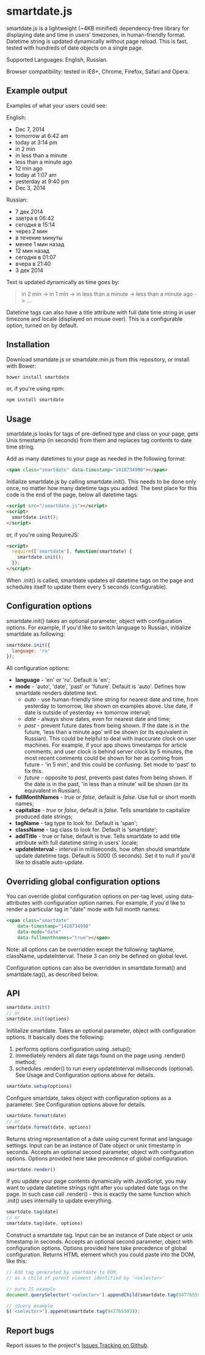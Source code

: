 # smartdate.js

smartdate.js is a lightweight (~4KB minified) dependency-free library
for displaying date and time in users' timezones, in human-friendly
format. Datetime string is updated dynamically without page reload. This
is fast, tested with hundreds of date objects on a single page.

Supported Languages: English, Russian.

Browser compatibility: tested in IE8+, Chrome, Firefox, Safari and
Opera.

## Example output

Examples of what your users could see:

English:

- Dec 7, 2014
- tomorrow at 6:42 am
- today at 3:14 pm
- in 2 min
- in less than a minute
- less than a minute ago
- 12 min ago
- today at 1:07 am
- yesterday at 9:40 pm
- Dec 3, 2014

Russian:

- 7 дек 2014
- завтра в 06:42
- сегодня в 15:14
- через 2 мин
- в течение минуты
- менее 1 мин назад
- 12 мин назад
- сегодня в 01:07
- вчера в 21:40
- 3 дек 2014

Text is updated dynamically as time goes by:
> in 2 min -> in 1 min -> in less than a minute -> less than a minute ago -> ... 

Datetime tags can also have a title attribute with full date time string
in user timezone and locale (displayed on mouse over). This is a
configurable option, turned on by default.

## Installation

Download smartdate.js or smartdate.min.js from this repository, or
install with Bower:

```sh
bower install smartdate
```

or, if you're using npm:

```sh
npm install smartdate
```

## Usage

smartdate.js looks for tags of pre-defined type and class on your page,
gets Unix timestamp (in seconds) from them and replaces tag contents to
date time string.

Add as many datetimes to your page as needed in the following format:

```html
<span class="smartdate" data-timestamp="1418734998"></span>
```

Initialize smartdate.js by calling smartdate.init(). This needs to be
done only once, no matter how many datetime tags you added. The best
place for this code is the end of the page, below all datetime tags:

```html
<script src="/smartdate.js"></script>
<script>
  smartdate.init();
</script>
```

or, if you're using RequireJS:

```html
<script>
  require(['smartdate'], function(smartdate) {
    smartdate.init();
  });
</script>
```

When .init() is called, smartdate updates all datetime tags on the page
and schedules itself to update them every 5 seconds (configurable).

## Configuration options

smartdate.init() takes an optional parameter, object with configuration
options. For example, if you'd like to switch language to Russian,
initialize smartdate as following:

```js
smartdate.init({
  language: 'ru'
});
```

All configuration options:

- **language** - 'en' or 'ru'. Default is 'en';
- **mode** - 'auto', 'date', 'past' or 'future'. Default is 'auto'. Defines how
  smartdate renders datetime text. 
    * *auto* - use human-friendly time string for nearest date and time, 
      from yesterday to tomorrow, like shown on examples above. Use date, 
      if date is outside of yesterday <-> tomorrow interval;
    * *date* -  always show dates, even for nearest date and time; 
    * *past* - prevent future dates from being shown. If the date is in the 
      future, 'less than a minute ago' will be shown (or its equivalent in 
      Russian). This could be helpful to deal with inaccurate clock on user
      machines. For example, if your app shows timestamps for article comments,
      and user clock is behind server clock by 5 minutes, the most recent 
      comments could be shown for her as coming from future - 'in 5 min', and
      this could be confusing. Set mode to 'past' to fix this.
    * *future* - opposite to *past*, prevents past dates from being shown. If 
      the date is in the past, 'in less than a minute' will be shown (or its 
      equivalent in Russian).
- **fullMonthNames** - *true* or *false*, default is *false*. Use full or short
  month names;
- **capitalize** - *true* or *false*, default is *false*. Tells smartdate to
  capitalize produced date strings;
- **tagName** - tag type to look for. Default is 'span';
- **className** - tag class to look for. Default is 'smartdate';
- **addTitle** - true or false, default is true. Tells smartdate to add
  title attribute with full datetime string in users' locale;
- **updateInterval** - interval in milliseconds, how often should smartdate 
  update datetime tags. Default is 5000 (5 seconds). Set it to null if you'd 
  like to disable auto-update.
  
## Overriding global configuration options

You can override global configuration options on per-tag level, using 
data-attributes with configuration option names. For example, if you'd like 
to render a particular tag in "date" mode with full month names:

```html
<span class="smartdate" 
    data-timestamp="1418734998" 
    data-mode="date" 
    data-fullmonthnames="true"></span>
```

Note: all options can be overridden except the following: tagName, className,
updateInterval. These 3 can only be defined on global level.

Configuration options can also be overridden in smartdate.format() and 
smartdate.tag(), as described below.

  
## API

```js
smartdate.init()
// or
smartdate.init(options)
```
Inititalize smartdate. Takes an optional parameter, object with configuration
options. It basically does the following:
  1. performs options configuration using .setup(); 
  2. immediately renders all date tags found on the page using .render() method;
  3. schedules .render() to run every updateInterval milliseconds (optional). 
See Usage and Configuration options above for details.


```js
smartdate.setup(options)
```
Configure smartdate, takes object with configuration options as a parameter. 
See Configuration options above for details.


```js
smartdate.format(date)
// or
smartdate.format(date, options)
```
Returns string representation of a date using current format and language 
settings. Input can be an instance of Date object or unix timestamp in seconds.
Accepts an optional second parameter, object with configuration options. 
Options provided here take precedence of global configuration.


```js
smartdate.render()
```
If you update your page contents dynamically with JavaScript, you may want
to update datetime strings right after you updated date tags on the page. 
In such case call .render() - this is exactly the same function which .init() 
uses internally to update everything.


```js
smartdate.tag(date)
// or
smartdate.tag(date, options)
```
Construct a smartdate tag. Input can be an instance of Date object or unix 
timestamp in seconds. Accepts an optional second parameter, object with 
configuration options. Options provided here take precedence of global 
configuration. Returns HTML element which you could paste into the DOM, 
like this:
 
```js
// Add tag generated by smartdate to DOM, 
// as a child of parent element identified by '<selector>'

// pure JS example
document.querySelector('<selector>').appendChild(smartdate.tag(947765593));

// jQuery example
$('<selector>').append(smartdate.tag(947765593));
```


## Report bugs

Report issues to the project's [Issues Tracking on Github](https://github.com/ivelum/smartdate/issues).
